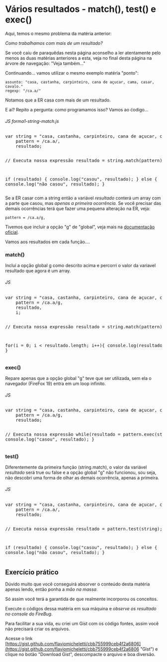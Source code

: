 Vários resultados - match(), test() e exec()
============================================

Aqui, temos o mesmo problema da matéria anterior:

*Como trabalhamos com mais de um resultado?*

Se você caiu de paraquêdas nesta página aconselho a ler atentamente pelo menos as duas matérias anteriores a esta,
veja no final desta página na árvore de navegação: "Veja também..."

Continuando... vamos utilizar o mesmo exemplo matéria "ponto":

    assunto: "casa, castanha, carpinteiro, cana de açucar, cama, casar, cavalo."
    regexp: "/ca.a/"

Notamos que a ER casa com mais de um resultado.

E aí? Repito a pergunta: como programamos isso? Vamos ao ćodigo...


<div class="code">
<h6>JS forma1-string-match.js</h6>
<pre>
var string = "casa, castanha, carpinteiro, cana de açucar, cama, casar, cavalo.",
    pattern = /ca.a/,
    resultado;

// Executa nossa expressão
resultado = string.match(pattern);

if (resultado) {
    console.log("casou", resultado);
} else {
    console.log("não casou", resultado);
}
</pre>
</div>

Se a ER casar com a string então a variável *resultado* conterá um array com a parte que casou, mas *apenas a primeira
ocorrência.* Se você precisar das demais ocorrências terá que fazer uma pequena alteração na ER, veja:

    pattern = /ca.a/g,

Tivemos que incluir a opção "g" de "global", veja mais na
<a href="https://developer.mozilla.org/en-US/docs/Web/JavaScript/Reference/Global_Objects/String/match?redirectlocale=en-US&redirectslug=JavaScript%2FReference%2FGlobal_Objects%2FString%2Fmatch">documentação oficial</a>.

Vamos aos resultados em cada função....


### match()

Incluí a opção global g como descrito acima e percorri o valor da variavel resultado que agora é um array.

<div class="code">
<h6>JS</h6>
<pre>
var string = "casa, castanha, carpinteiro, cana de açucar, cama, casar, cavalo.",
    pattern = /ca.a/g,
    resultado,
    i;

// Executa nossa expressão
resultado = string.match(pattern)

for(i = 0; i < resultado.length; i++){
    console.log(resultado[i]);
}
</pre>
</div>


### exec()

Repare apenas que a opção global "g" teve que ser utilizada, sem ela o navegador (FireFox 19) entra em um loop infinito.

<div class="code">
<h6>JS</h6>
<pre>
var string = "casa, castanha, carpinteiro, cana de açucar, cama, casar, cavalo.",
    pattern = /ca.a/g,
    resultado;

// Executa nossa expressão
while(resultado = pattern.exec(string)){
    console.log("casou", resultado);
}
</pre>
</div>


###  test()

Diferentemente da primeira função (string.match), o valor da variável *resultado* será true ou false e a opção global
"g" não funcionou, sou seja, não descobri uma forma de olhar as demais ocorrência, apenas a primeira.

<div class="code">
<h6>JS</h6>
<pre>
var string = "casa, castanha, carpinteiro, cana de açucar, cama, casar, cavalo.",
    pattern = /ca.a/,
    resultado;

// Executa nossa expressão
resultado = pattern.test(string);

if (resultado) {
    console.log("casou", resultado);
} else {
    console.log("não casou", resultado);
}
</pre>
</div>



Exercício prático
-----------------

Dúvido muito que você conseguirá absorver o conteúdo desta matéria apenas lendo, então ponha a *mão na massa*. 

Só assim você terá a garantida de que realmente incorporou os conceitos.

Execute o códigos dessa matéria em sua máquina e *observe os resultado no console do FireBug.*

Para facilitar a sua vida, eu criei um Gist com os código fontes, assim você não precisará criar os arquivos.

Acesse o link [https://gist.github.com/flaviomicheletti/cbb755999ceb4f2a6806](https://gist.github.com/flaviomicheletti/cbb755999ceb4f2a6806 "Gist")
e clique no botão "Download Gist", descompacte o arquivo e boa diversão.